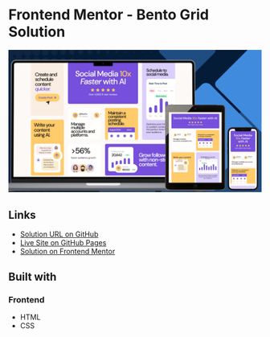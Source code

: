 # Frontend Mentor - Bento Grid Solution

![Design preview for the Bento grid challenge](./design/preview.png)

## Links

- [Solution URL on GitHub](https://github.com/TetianaAleks/fm-solutions-hub/tree/main/17-bento-grid)
- [Live Site on GitHub Pages](https://tetianaaleks.github.io/fm-solutions-hub/17-bento-grid/)
- [Solution on Frontend Mentor](https://www.frontendmentor.io/solutions/bento-grid-tJd5EUU2ha) 

## Built with

### Frontend

- HTML
- CSS
